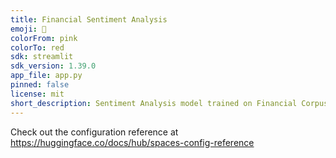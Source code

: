 ```yaml
---
title: Financial Sentiment Analysis
emoji: 👀
colorFrom: pink
colorTo: red
sdk: streamlit
sdk_version: 1.39.0
app_file: app.py
pinned: false
license: mit
short_description: Sentiment Analysis model trained on Financial Corpus.
---
```


Check out the configuration reference at https://huggingface.co/docs/hub/spaces-config-reference
